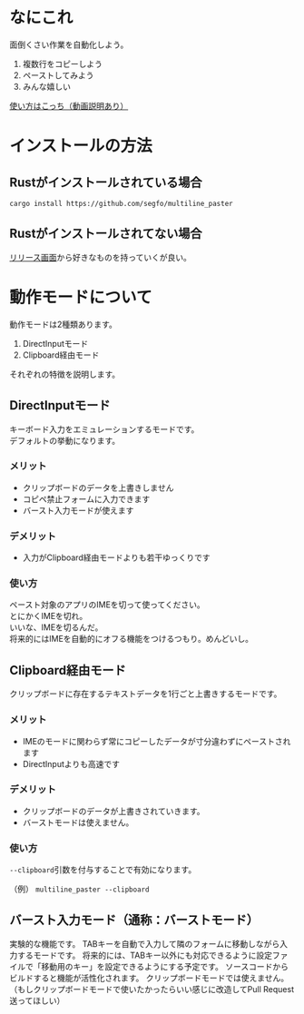 # なにこれ
面倒くさい作業を自動化しよう。

1. 複数行をコピーしよう
2. ペーストしてみよう
3. みんな嬉しい

[使い方はこっち（動画説明あり）](https://qiita.com/segfo/items/7c92c9401dd1ce5ad02f)

# インストールの方法
## Rustがインストールされている場合
`cargo install https://github.com/segfo/multiline_paster`

## Rustがインストールされてない場合
[リリース画面](https://github.com/segfo/multiline_paster/releases)から好きなものを持っていくが良い。

# 動作モードについて
動作モードは2種類あります。
1. DirectInputモード
2. Clipboard経由モード

それぞれの特徴を説明します。
## DirectInputモード
キーボード入力をエミュレーションするモードです。  
デフォルトの挙動になります。  
### メリット
- クリップボードのデータを上書きしません
- コピペ禁止フォームに入力できます
- バースト入力モードが使えます

### デメリット
- 入力がClipboard経由モードよりも若干ゆっくりです

### 使い方
ペースト対象のアプリのIMEを切って使ってください。  
とにかくIMEを切れ。  
いいな、IMEを切るんだ。  
将来的にはIMEを自動的にオフる機能をつけるつもり。めんどいし。  

## Clipboard経由モード
クリップボードに存在するテキストデータを1行ごと上書きするモードです。  
### メリット
- IMEのモードに関わらず常にコピーしたデータが寸分違わずにペーストされます
- DirectInputよりも高速です
### デメリット
- クリップボードのデータが上書きされていきます。
- バーストモードは使えません。

### 使い方
`--clipboard`引数を付与することで有効になります。

（例）
`multiline_paster --clipboard`

## バースト入力モード（通称：バーストモード）
実験的な機能です。
TABキーを自動で入力して隣のフォームに移動しながら入力するモードです。
将来的には、TABキー以外にも対応できるように設定ファイルで「移動用のキー」を設定できるようにする予定です。
ソースコードからビルドすると機能が活性化されます。
クリップボードモードでは使えません。
（もしクリップボードモードで使いたかったらいい感じに改造してPull Request送ってほしい）